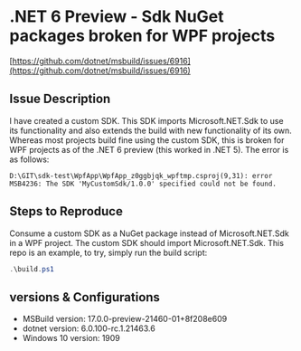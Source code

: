 # .NET 6 Preview - Sdk NuGet packages broken for WPF projects

[https://github.com/dotnet/msbuild/issues/6916](https://github.com/dotnet/msbuild/issues/6916)

## Issue Description

I have created a custom SDK. This SDK imports Microsoft.NET.Sdk to use its functionality and also extends the build with new functionality of its own. Whereas most projects build fine using the custom SDK, this is broken for WPF projects as of the .NET 6 preview (this worked in .NET 5). The error is as follows:

```
D:\GIT\sdk-test\WpfApp\WpfApp_z0ggbjqk_wpftmp.csproj(9,31): error MSB4236: The SDK 'MyCustomSdk/1.0.0' specified could not be found.
```

## Steps to Reproduce

Consume a custom SDK as a NuGet package instead of Microsoft.NET.Sdk in a WPF project. The custom SDK should import Microsoft.NET.Sdk. This repo is an example, to try, simply run the build script:

```powershell
.\build.ps1
```

## versions & Configurations

* MSBuild version: 17.0.0-preview-21460-01+8f208e609
* dotnet version: 6.0.100-rc.1.21463.6
* Windows 10 version: 1909